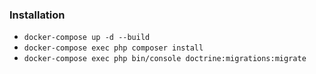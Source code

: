 
### **Installation**

- `docker-compose up -d --build`
- `docker-compose exec php composer install`
- `docker-compose exec php bin/console doctrine:migrations:migrate`
